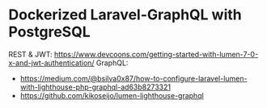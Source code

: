 # Dockerized Laravel-GraphQL with PostgreSQL

REST & JWT: https://www.devcoons.com/getting-started-with-lumen-7-0-x-and-jwt-authentication/
GraphQL:
- https://medium.com/@bsilva0x87/how-to-configure-laravel-lumen-with-lighthouse-php-graphql-ad63b8273321
- https://github.com/kikoseijo/lumen-lighthouse-graphql